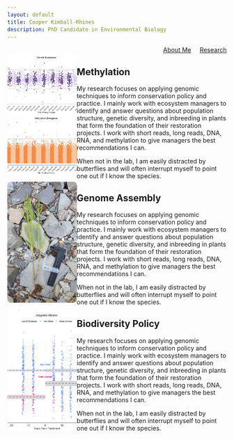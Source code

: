 ```yaml
---
layout: default
title: Cooper Kimball-Rhines
description: PhD Candidate in Environmental Biology
---
```


<nav style="text-align: right; margin-top: 0;">
  <a href="/index" style="margin-right: 1rem;">About Me</a>
  <a href="/research">Research</a>
</nav>

<style>
.container {
  display: flex;
  flex-wrap: wrap;
  align-items: stretch;
}

.research-photos {
  flex: 1 1 30%;
  max-width: 300;
  display: flex;
  flex-direction: column;
}

.research-photos img {
  flex: 1;
  min-height: 120px;
  width: 100%;
  object-fit: cover;
  border-radius: 8px;
  margin-bottom: 1rem;
}

.research-content {
  flex: 2 1 65%;
}

research-section {
  margin-bottom: 2rem;
}

research-section h2 {
  margin-top 0;
}

.main-content {
  flex: 3 1 600px;
}

</style>

<!-- Lightbox modal -->
<div id="lightbox-modal" style="display:none; position:fixed; top:0; left:0; width:100%; height:100%; 
  background:rgba(0,0,0,0.8); z-index:9999; justify-content:center; align-items:center;">
  <img id="lightbox-image" src="" alt="Enlarged Image" style="max-width:90%; max-height:90%; border-radius:8px;" />
</div>

<script>
  document.addEventListener("DOMContentLoaded", function () {
    const modal = document.getElementById("lightbox-modal");
    const modalImg = document.getElementById("lightbox-image");

    document.querySelectorAll(".research-photos img").forEach(img => {
      img.style.cursor = "pointer";
      img.addEventListener("click", () => {
        modal.style.display = "flex";
        modalImg.src = img.src;
        modalImg.alt = img.alt;
      });
    });

    modal.addEventListener("click", () => {
      modal.style.display = "none";
    });
  });
</script>

<div class="container">
  <div class="research-photos">
    <img src="/manhattans.png">
    <img src="sal.jpg">
    <img src="/shannonDID.png">
  </div>

  <div class="research-content">
    <div class="research-section">
    <h2>Methylation</h2>
    <p>
	My research focuses on applying genomic techniques to inform conservation policy and practice. I mainly work with ecosystem managers to identify and answer questions about population structure, genetic diversity, and inbreeding in plants that form the foundation of their restoration projects. I work with short reads, long reads, DNA, RNA, and methylation to give managers the best recommendations I can. 
    </p>
    <p>
	When not in the lab, I am easily distracted by butterflies and will often interrupt myself to point one out if I know the species.
    </p>
  </div>

  <div class="research-section">
    <h2>Genome Assembly</h2>
    <p>
	My research focuses on applying genomic techniques to inform conservation policy and practice. I mainly work with ecosystem managers to identify and answer questions about population structure, genetic diversity, and inbreeding in plants that form the foundation of their restoration projects. I work with short reads, long reads, DNA, RNA, and methylation to give managers the best recommendations I can. 
    </p>
    <p>
	When not in the lab, I am easily distracted by butterflies and will often interrupt myself to point one out if I know the species.
    </p>
  </div>

  <div class="research-section">
    <h2>Biodiversity Policy</h2>
    <p>
	My research focuses on applying genomic techniques to inform conservation policy and practice. I mainly work with ecosystem managers to identify and answer questions about population structure, genetic diversity, and inbreeding in plants that form the foundation of their restoration projects. I work with short reads, long reads, DNA, RNA, and methylation to give managers the best recommendations I can. 
    </p>
    <p>
	When not in the lab, I am easily distracted by butterflies and will often interrupt myself to point one out if I know the species.
    </p>
  </div>
</div>

